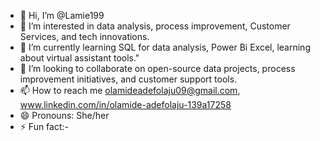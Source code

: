 - 👋 Hi, I’m @Lamie199
- 👀 I’m interested in data analysis, process improvement, Customer Services, and tech innovations.
- 🌱 I’m currently learning SQL for data analysis, Power Bi Excel, learning about virtual assistant tools."
- 💞️ I’m looking to collaborate on open-source data projects, process improvement initiatives, and customer support tools.
- 📫 How to reach me olamideadefolaju09@gmail.com, www.linkedin.com/in/olamide-adefolaju-139a17258
- 😄 Pronouns: She/her
- ⚡ Fun fact:-

<!---
Lamie199/Lamie199 is a ✨ special ✨ repository because its `README.md` (this file) appears on your GitHub profile.
You can click the Preview link to take a look at your changes.
--->
